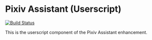 # Pixiv Assistant (Userscript)
[![Build Status](https://travis-ci.org/paarthk/pixiv-assistant.svg?branch=master)](https://travis-ci.org/paarthk/pixiv-assistant)

This is the userscript component of the Pixiv Assistant enhancement.

